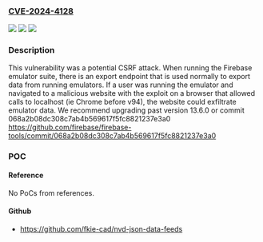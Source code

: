 ### [CVE-2024-4128](https://cve.mitre.org/cgi-bin/cvename.cgi?name=CVE-2024-4128)
![](https://img.shields.io/static/v1?label=Product&message=firebase-tools&color=blue)
![](https://img.shields.io/static/v1?label=Version&message=0%3C%3D%2013.6.0%20&color=brighgreen)
![](https://img.shields.io/static/v1?label=Vulnerability&message=CWE-352%20Cross-Site%20Request%20Forgery%20(CSRF)&color=brighgreen)

### Description

This vulnerability was a potential CSRF attack. When running the Firebase emulator suite, there is an export endpoint that is used normally to export data from running emulators. If a user was running the emulator and navigated to a malicious website with the exploit on a browser that allowed calls to localhost (ie Chrome before v94), the website could exfiltrate emulator data. We recommend upgrading past version 13.6.0 or commit  068a2b08dc308c7ab4b569617f5fc8821237e3a0 https://github.com/firebase/firebase-tools/commit/068a2b08dc308c7ab4b569617f5fc8821237e3a0 

### POC

#### Reference
No PoCs from references.

#### Github
- https://github.com/fkie-cad/nvd-json-data-feeds

